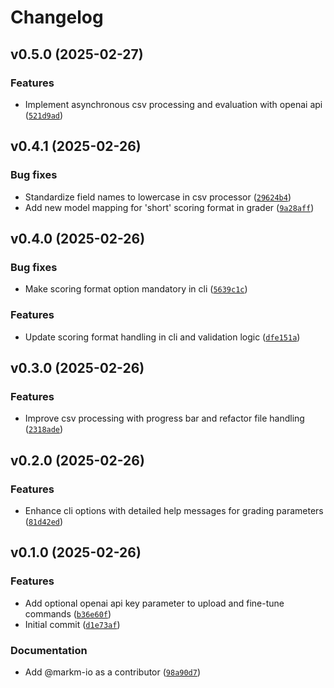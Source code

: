 # Changelog

## v0.5.0 (2025-02-27)

### Features

- Implement asynchronous csv processing and evaluation with openai api ([`521d9ad`](https://github.com/markm-io/ai-essay-grader/commit/521d9adb84bd7252c822e59c8e01a360032b8a4a))

## v0.4.1 (2025-02-26)

### Bug fixes

- Standardize field names to lowercase in csv processor ([`29624b4`](https://github.com/markm-io/ai-essay-grader/commit/29624b476de734345ac76883fa98a6bbd4c77cc8))
- Add new model mapping for 'short' scoring format in grader ([`9a28aff`](https://github.com/markm-io/ai-essay-grader/commit/9a28aff2283e5345c09b15d647b537e0140a2a05))

## v0.4.0 (2025-02-26)

### Bug fixes

- Make scoring format option mandatory in cli ([`5639c1c`](https://github.com/markm-io/ai-essay-grader/commit/5639c1c741629a1f667051c4ccdb5aafd0d9809f))

### Features

- Update scoring format handling in cli and validation logic ([`dfe151a`](https://github.com/markm-io/ai-essay-grader/commit/dfe151aa44af07ed6c5223eb2a85a81d80b6477b))

## v0.3.0 (2025-02-26)

### Features

- Improve csv processing with progress bar and refactor file handling ([`2318ade`](https://github.com/markm-io/ai-essay-grader/commit/2318adefd8fce0348d47c9495e47884ab8624c32))

## v0.2.0 (2025-02-26)

### Features

- Enhance cli options with detailed help messages for grading parameters ([`81d42ed`](https://github.com/markm-io/ai-essay-grader/commit/81d42ed9463e9544d922bdd394bcf6e240f78890))

## v0.1.0 (2025-02-26)

### Features

- Add optional openai api key parameter to upload and fine-tune commands ([`b36e60f`](https://github.com/markm-io/ai-essay-grader/commit/b36e60fe81f116a5246ce1b94faabf8fff4ce689))
- Initial commit ([`d1e73af`](https://github.com/markm-io/ai-essay-grader/commit/d1e73afb484a1f06d0d586496bc20e8e9c51032c))

### Documentation

- Add @markm-io as a contributor ([`98a90d7`](https://github.com/markm-io/ai-essay-grader/commit/98a90d7dbf63129de2e44e01bdef9a170e59965d))
